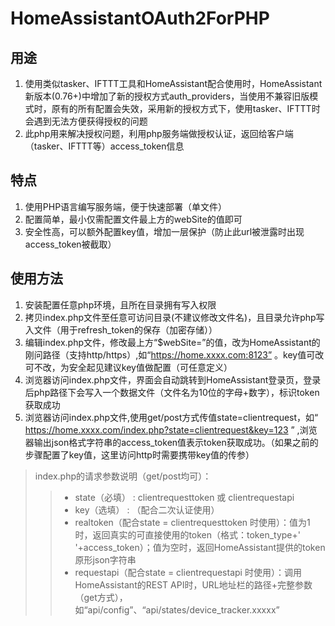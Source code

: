 # HomeAssistantOAuth2ForPHP

## 用途
1. 使用类似tasker、IFTTT工具和HomeAssistant配合使用时，HomeAssistant新版本(0.76+)中增加了新的授权方式auth_providers，当使用不兼容旧版模式时，原有的所有配置会失效，采用新的授权方式下，使用tasker、IFTTT时会遇到无法方便获得授权的问题
2. 此php用来解决授权问题，利用php服务端做授权认证，返回给客户端（tasker、IFTTT等）access_token信息

## 特点
1. 使用PHP语言编写服务端，便于快速部署（单文件）
2. 配置简单，最小仅需配置文件最上方的webSite的值即可
3. 安全性高，可以额外配置key值，增加一层保护（防止此url被泄露时出现access_token被截取）

## 使用方法
1. 安装配置任意php环境，且所在目录拥有写入权限
2. 拷贝index.php文件至任意可访问目录(不建议修改文件名)，且目录允许php写入文件（用于refresh_token的保存（加密存储））
3. 编辑index.php文件，修改最上方“$webSite=”的值，改为HomeAssistant的刚问路径（支持http/https）,如“https://home.xxxx.com:8123” 。key值可改可不改，为安全起见建议key值做配置（可任意定义）
4. 浏览器访问index.php文件，界面会自动跳转到HomeAssistant登录页，登录后php路径下会写入一个数据文件（文件名为10位的字母+数字），标识token获取成功
5. 浏览器访问index.php文件,使用get/post方式传值state=clientrequest，如“ https://home.xxxx.com/index.php?state=clientrequest&key=123 ” ,浏览器输出json格式字符串的access_token值表示token获取成功。（如果之前的步骤配置了key值，这里访问http时需要携带key值的传参）
  > index.php的请求参数说明（get/post均可）：
  >> * state（必填） : clientrequesttoken 或 clientrequestapi
  >> * key（选填） : （配合二次认证使用）
  >> * realtoken（配合state = clientrequesttoken 时使用）：值为1时，返回真实的可直接使用的token（格式：token_type+' '+access_token）；值为空时，返回HomeAssistant提供的token原形json字符串
  >> * requestapi（配合state = clientrequestapi 时使用）：调用HomeAssistant的REST API时，URL地址栏的路径+完整参数（get方式），如“api/config”、“api/states/device_tracker.xxxxx”

